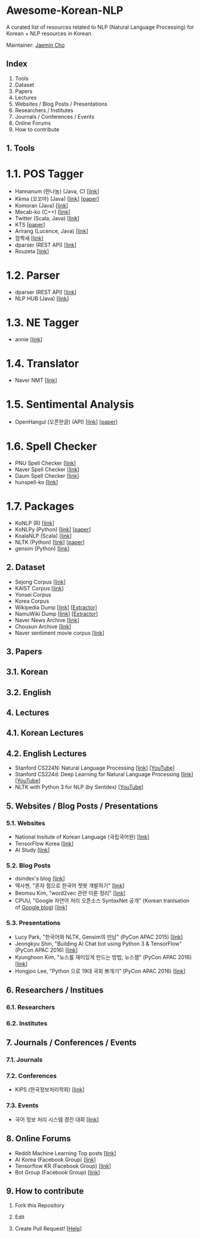 # Awesome-Korean-NLP

A curated list of resources related to NLP (Natural Language Processing) for Korean + NLP resources in Korean.

Maintainer: [Jaemin Cho](https://github.com/j-min/)

## Index

1. Tools
2. Dataset
3. Papers
4. Lectures
5. Websites / Blog Posts / Presentations
6. Researchers / Institutes
7. Journals / Conferences / Events
8. Online Forums
9. How to contribute

## 1. Tools

# 1.1. POS Tagger
- Hannanum (한나눔) (Java, C) [[link](https://kldp.net/hannanum/)]
- Kkma (꼬꼬마) (Java) [[link](http://kkma.snu.ac.kr/documents/index.jsp)] [[paper](http://ids.snu.ac.kr/w/images/f/f8/CPL2010-therocks.pdf)]
- Komoran (Java) [[link](http://www.shineware.co.kr/?page_id=835)]
- Mecab-ko (C++) [[link](https://bitbucket.org/eunjeon/mecab-ko)]
- Twitter (Scala, Java) [[link](https://github.com/twitter/twitter-korean-text)]
- KTS [[paper](http://scholar.ndsl.kr/schDetail.do?cn=NPAP07926299#)]
- Arirang (Lucence, Java) [[link](http://cafe.naver.com/korlucene)]
- 깜짝새 [[link](https://ryubook.wordpress.com/%EA%B9%9C%EC%A7%9D%EC%83%88-1-5-5-beta/)]
- dparser (REST API) [[link](http://findyou.readthedocs.io/ko/latest/dparser.html)]
- Rouzeta [[link](https://shleekr.github.io/)]

# 1.2. Parser
- dparser (REST API) [[link](http://findyou.readthedocs.io/ko/latest/dparser.html)]
- NLP HUB (Java) [[link](http://semanticweb.kaist.ac.kr/home/index.php/NLP_HUB)]

# 1.3. NE Tagger
- annie [[link](https://github.com/krikit/annie)]

# 1.4. Translator
- Naver NMT [[link](http://labspace.naver.com/nmt/)]

# 1.5. Sentimental Analysis
- OpenHangul (오픈한글) (API) [[link](http://openhangul.com/)] [[paper](http://web.yonsei.ac.kr/dslab/Journal/sentiment%20dictionary.pdf)]

# 1.6. Spell Checker
- PNU Spell Checker [[link](http://speller.cs.pusan.ac.kr/)]
- Naver Spell Checker [[link](https://search.naver.com/search.naver?where=nexearch&sm=tab_jum&ie=utf8&query=%ED%95%9C%EA%B8%80+%EB%A7%9E%EC%B6%A4%EB%B2%95+%EA%B2%80%EC%82%AC%EA%B8%B0)]
- Daum Spell Checker [[link](http://alldic.daum.net/grammar_checker.do)]
- hunspell-ko [[link](https://github.com/changwoo/hunspell-dict-ko)]

# 1.7. Packages
- KoNLP (R\) [[link](https://cran.r-project.org/web/packages/KoNLP/index.html)]
- KoNLPy (Python) [[link](konlpy.org)] [[paper](http://dmlab.snu.ac.kr/~lucypark/docs/2014-10-10-hclt.pdf)]
- KoalaNLP (Scala) [[link](https://nearbydelta.github.io/KoalaNLP/)]
- NLTK (Python) [[link](http://www.nltk.org/)] [[paper](http://www.aclweb.org/anthology/P04-3031)]
- gensim (Python) [[link](https://radimrehurek.com/gensim/)]

## 2. Dataset
- Sejong Corpus [[link](https://ithub.korean.go.kr/user/corpus/corpusSearchManager.do)]
- KAIST Corpus [[link](http://semanticweb.kaist.ac.kr/home/index.php/KAIST_Corpus)]
- Yonsei Corpus
- Korea Corpus
- Wikipedia Dump [[link](https://dumps.wikimedia.org/kowiki/)] [[Extractor](https://github.com/j-min/WikiExtractor_To_the_one_text)]
- NamuWiki Dump [[link](https://namu.wiki/w/%EB%82%98%EB%AC%B4%EC%9C%84%ED%82%A4:%EB%8D%B0%EC%9D%B4%ED%84%B0%EB%B2%A0%EC%9D%B4%EC%8A%A4%20%EB%8D%A4%ED%94%84)] [[Extractor](https://github.com/j-min/Easy-Namuwiki-Extractor)]
- Naver News Archive [[link](dna.naver.com)]
- Chousun Archive [[link](srchdb1.chosun.com/pdf/i_archive/)]
- Naver sentiment movie corpus [[link](https://github.com/e9t/nsmc/)]

## 3. Papers
## 3.1. Korean

## 3.2. English

## 4. Lectures
## 4.1. Korean Lectures


## 4.2. English Lectures
- Stanford CS224N: Natural Language Processing [[link](http://web.stanford.edu/class/cs224n/)] [[YouTube](https://www.youtube.com/playlist?list=PL6397E4B26D00A269)]
- Stanford CS224d: Deep Learning for Natural Language Processing [[link](http://cs224d.stanford.edu/index.html)] [[YouTube](https://www.youtube.com/playlist?list=PLmImxx8Char9Ig0ZHSyTqGsdhb9weEGam)]
- NLTK with Python 3 for NLP (by Sentdex) [[YouTube](https://www.youtube.com/playlist?list=PLQVvvaa0QuDf2JswnfiGkliBInZnIC4HL)]

## 5. Websites / Blog Posts / Presentations
### 5.1. Websites
- National Insitute of Korean Language (국립국어원) [[link](http://www.korean.go.kr/)]
- TensorFlow Korea [[link](https://tensorflowkorea.wordpress.com)]
- AI Study [[link](http://www.aistudy.co.kr/)]

### 5.2. Blog Posts
- dsindex's blog [[link](http://dsindex.github.io/)]
- 엑사젠, "혼자 힘으로 한국어 챗봇 개발하기" [[link](http://exagen.tistory.com/notice/63)]
- Beomsu Kim, "word2vec 관련 이론 정리" [[link](https://shuuki4.wordpress.com/2016/01/27/word2vec-%EA%B4%80%EB%A0%A8-%EC%9D%B4%EB%A1%A0-%EC%A0%95%EB%A6%AC/)]
- CPUU, "Google 자연어 처리 오픈소스 SyntaxNet 공개" (Korean tranlsation of [Google blog](http://googleresearch.blogspot.kr/2016/05/announcing-syntaxnet-worlds-most.html)) [[link](http://cpuu.postype.com/post/166917/)]

### 5.3. Presentations
- Lucy Park, "한국어와 NLTK, Gensim의 만남" (PyCon APAC 2015) [[link](https://www.lucypark.kr/slides/2015-pyconkr/)]
- Jeongkyu Shin, "Building AI Chat bot using Python 3 & TensorFlow" (PyCon APAC 2016) [[link](https://speakerdeck.com/inureyes/building-ai-chat-bot-using-python-3-and-tensorflow)]
- Kyunghoon Kim, "뉴스를 재미있게 만드는 방법; 뉴스잼" (PyCon APAC 2016) [[link](http://www.slideshare.net/koorukuroo/20160813-pycon2016apac)]
- Hongjoo Lee, "Python 으로 19대 국회 뽀개기" (PyCon APAC 2016) [[link](http://www.slideshare.net/hongjoo/python-19-pycon-apac-2016)]

## 6. Researchers / Institues

### 6.1. Researchers

### 6.2. Institutes

## 7. Journals / Conferences / Events

### 7.1. Journals

### 7.2. Conferences
- KIPS (한국정보처리학회) [[link](http://www.kips.or.kr/)]

### 7.3. Events
- 국어 정보 처리 시스템 경진 대회 [[link](http://ithub.korean.go.kr/user/contest/contestIntroLastView.do)]


## 8. Online Forums
- Reddit Machine Learning Top posts [[link](https://www.reddit.com/r/MachineLearning/top/)]
- AI Korea (Facebook Group) [[link](https://www.facebook.com/groups/AIKoreaOpen/)]
- Tensorflow KR (Facebook Group) [[link](https://www.facebook.com/groups/TensorFlowKR/)]
- Bot Group (Facebook Group) [[link](https://www.facebook.com/groups/botgroup/)]

## 9. How to contribute
1) Fork this Repository

2) Edit

3) Create Pull Request! [[Help](https://akrabat.com/the-beginners-guide-to-contributing-to-a-github-project/)]
